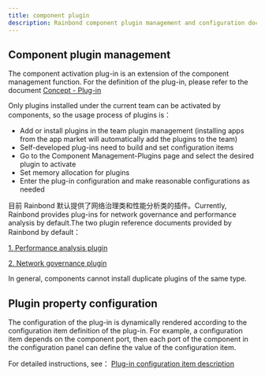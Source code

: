 ```yaml
---
title: component plugin
description: Rainbond component plugin management and configuration documentation
---
```


## Component plugin management

The component activation plug-in is an extension of the component management function. For the definition of the plug-in, please refer to the document [Concept - Plug-in](/docs/use-manual/get-start/concept/plugin)

Only plugins installed under the current team can be activated by components, so the usage process of plugins is：

- Add or install plugins in the team plugin management (installing apps from the app market will automatically add the plugins to the team)
- Self-developed plug-ins need to build and set configuration items
- Go to the Component Management-Plugins page and select the desired plugin to activate
- Set memory allocation for plugins
- Enter the plug-in configuration and make reasonable configurations as needed

目前 Rainbond 默认提供了网络治理类和性能分析类的插件。Currently, Rainbond provides plug-ins for network governance and performance analysis by default.The two plugin reference documents provided by Rainbond by default：

[1. Performance analysis plugin](/docs/use-manual/team-manage/plugin-manage/tcm-plugin)

[2. Network governance plugin](/docs/use-manual/team-manage/plugin-manage/mesh-plugin)

In general, components cannot install duplicate plugins of the same type.

## Plugin property configuration

The configuration of the plug-in is dynamically rendered according to the configuration item definition of the plug-in. For example, a configuration item depends on the component port, then each port of the component in the configuration panel can define the value of the configuration item.

For detailed instructions, see： [Plug-in configuration item description](/docs/use-manual/get-start/concept/plugin#插件配置项)

